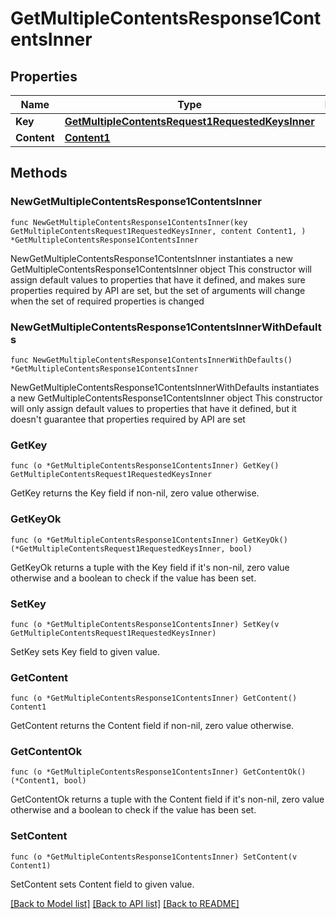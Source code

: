 # GetMultipleContentsResponse1ContentsInner

## Properties

Name | Type | Description | Notes
------------ | ------------- | ------------- | -------------
**Key** | [**GetMultipleContentsRequest1RequestedKeysInner**](GetMultipleContentsRequest1RequestedKeysInner.md) |  | 
**Content** | [**Content1**](Content1.md) |  | 

## Methods

### NewGetMultipleContentsResponse1ContentsInner

`func NewGetMultipleContentsResponse1ContentsInner(key GetMultipleContentsRequest1RequestedKeysInner, content Content1, ) *GetMultipleContentsResponse1ContentsInner`

NewGetMultipleContentsResponse1ContentsInner instantiates a new GetMultipleContentsResponse1ContentsInner object
This constructor will assign default values to properties that have it defined,
and makes sure properties required by API are set, but the set of arguments
will change when the set of required properties is changed

### NewGetMultipleContentsResponse1ContentsInnerWithDefaults

`func NewGetMultipleContentsResponse1ContentsInnerWithDefaults() *GetMultipleContentsResponse1ContentsInner`

NewGetMultipleContentsResponse1ContentsInnerWithDefaults instantiates a new GetMultipleContentsResponse1ContentsInner object
This constructor will only assign default values to properties that have it defined,
but it doesn't guarantee that properties required by API are set

### GetKey

`func (o *GetMultipleContentsResponse1ContentsInner) GetKey() GetMultipleContentsRequest1RequestedKeysInner`

GetKey returns the Key field if non-nil, zero value otherwise.

### GetKeyOk

`func (o *GetMultipleContentsResponse1ContentsInner) GetKeyOk() (*GetMultipleContentsRequest1RequestedKeysInner, bool)`

GetKeyOk returns a tuple with the Key field if it's non-nil, zero value otherwise
and a boolean to check if the value has been set.

### SetKey

`func (o *GetMultipleContentsResponse1ContentsInner) SetKey(v GetMultipleContentsRequest1RequestedKeysInner)`

SetKey sets Key field to given value.


### GetContent

`func (o *GetMultipleContentsResponse1ContentsInner) GetContent() Content1`

GetContent returns the Content field if non-nil, zero value otherwise.

### GetContentOk

`func (o *GetMultipleContentsResponse1ContentsInner) GetContentOk() (*Content1, bool)`

GetContentOk returns a tuple with the Content field if it's non-nil, zero value otherwise
and a boolean to check if the value has been set.

### SetContent

`func (o *GetMultipleContentsResponse1ContentsInner) SetContent(v Content1)`

SetContent sets Content field to given value.



[[Back to Model list]](../README.md#documentation-for-models) [[Back to API list]](../README.md#documentation-for-api-endpoints) [[Back to README]](../README.md)


